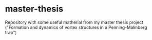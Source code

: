 # master-thesis
Repository with some useful matherial from my master thesis project ("Formation and dynamics of vortex structures in a Penning-Malmberg trap")
